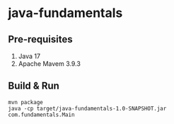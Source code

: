 # java-fundamentals

## Pre-requisites

1. Java 17
2. Apache Mavem 3.9.3

## Build & Run

```
mvn package
java -cp target/java-fundamentals-1.0-SNAPSHOT.jar com.fundamentals.Main
```
